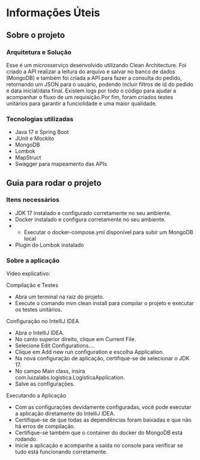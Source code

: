 # Informações Úteis

## Sobre o projeto

### Arquitetura e Solução

Esse é um microsserviço desenvolvido utilizando Clean Architecture. Foi criado a API realizar a leitura do arquivo e
salvar no banco de dados (MongoDB) e também foi criada a API para fazer a consulta do pedido, retornando um JSON para
o usuário, podendo incluir filtros de id do pedido e data inicial/data final. Existem logs por todo o código para ajudar
a acompanhar o fluxo de um requisição.Por fim, foram criados testes unitários para garantir a funciolidade e uma maior
qualidade.

### Tecnologias utilizadas

* Java 17 e Spring Boot
* JUnit e Mockito
* MongoDB
* Lombok
* MapStruct
* Swagger para mapeamento das APIs

## Guia para rodar o projeto

### Itens necessários

* JDK 17 instalado e configurado corretamente no seu ambiente.
* Docker instalado e configura corretamente no seu ambiente.
*
    * Executar o docker-compose.yml disponível para subir um MongoDB local
* Plugin do Lombok instalado

### Sobre a aplicação

Vídeo explicativo:

Compilação e Testes

* Abra um terminal na raiz do projeto.
* Execute o comando mvn clean install para compilar o projeto e executar os testes unitários.

Configuração no IntelliJ IDEA

* Abra o IntelliJ IDEA.
* No canto superior direito, clique em Current File.
* Selecione Edit Configurations....
* Clique em Add new run configuration e escolha Application.
* Na nova configuração de aplicação, certifique-se de selecionar o JDK 17.
* No campo Main class, insira com.luizalabs.logistica.LogisticaApplication.
* Salve as configurações.

Executando a Aplicação

* Com as configurações devidamente configuradas, você pode executar a aplicação diretamente do IntelliJ IDEA.
* Certifique-se de que todas as dependências foram baixadas e que não há erros de compilação.
* Certifique-se também que o container do docker do MongoDB está rodando.
* Inicie a aplicação e acompanhe a saída no console para verificar se tudo está funcionando corretamente.
